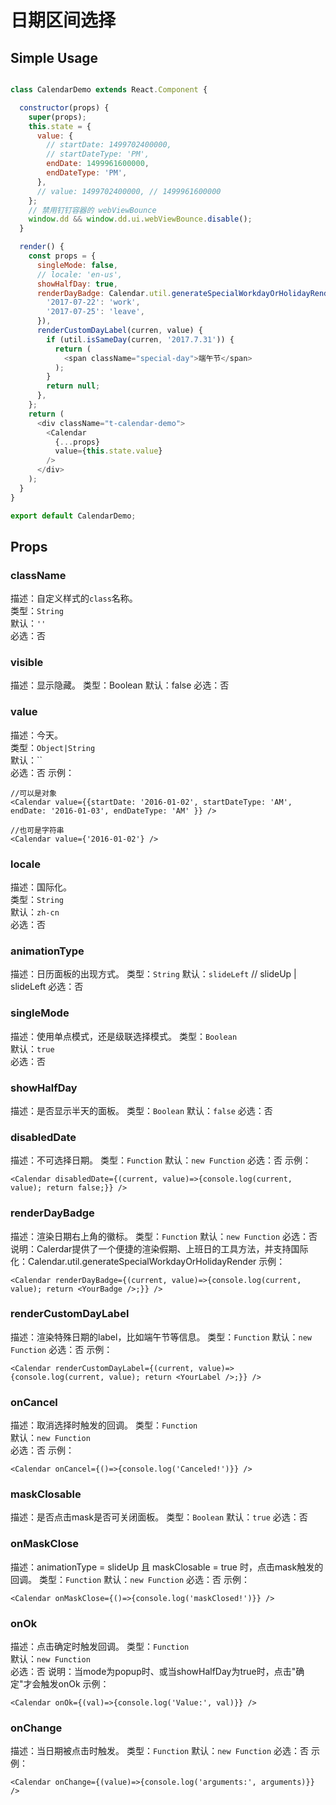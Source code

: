 # 日期区间选择

## Simple Usage

```javascript

class CalendarDemo extends React.Component {

  constructor(props) {
    super(props);
    this.state = {
      value: {
        // startDate: 1499702400000,
        // startDateType: 'PM',
        endDate: 1499961600000,
        endDateType: 'PM',
      },
      // value: 1499702400000, // 1499961600000
    };
    // 禁用钉钉容器的 webViewBounce
    window.dd && window.dd.ui.webViewBounce.disable();
  }

  render() {
    const props = {
      singleMode: false,
      // locale: 'en-us',
      showHalfDay: true,
      renderDayBadge: Calendar.util.generateSpecialWorkdayOrHolidayRender({
        '2017-07-22': 'work',
        '2017-07-25': 'leave',
      }),
      renderCustomDayLabel(curren, value) {
        if (util.isSameDay(curren, '2017.7.31')) {
          return (
            <span className="special-day">端午节</span>
          );
        }
        return null;
      },
    };
    return (
      <div className="t-calendar-demo">
        <Calendar
          {...props}
          value={this.state.value}
        />
      </div>
    );
  }
}

export default CalendarDemo;
```

## Props

### className
描述：自定义样式的`class`名称。  
类型：`String`  
默认：`''`  
必选：否

### visible
描述：显示隐藏。
类型：Boolean
默认：false
必选：否

### value
描述：今天。  
类型：`Object|String`  
默认：``  
必选：否
示例：
```
//可以是对象
<Calendar value={{startDate: '2016-01-02', startDateType: 'AM', endDate: '2016-01-03', endDateType: 'AM' }} />

//也可是字符串
<Calendar value={'2016-01-02'} />
```

### locale
描述：国际化。  
类型：`String`  
默认：`zh-cn`  
必选：否

### animationType
描述：日历面板的出现方式。
类型：`String`
默认：`slideLeft` // slideUp | slideLeft
必选：否

### singleMode
描述：使用单点模式，还是级联选择模式。
类型：`Boolean`  
默认：`true`  
必选：否

### showHalfDay
描述：是否显示半天的面板。
类型：`Boolean`
默认：`false`
必选：否


### disabledDate
描述：不可选择日期。
类型：`Function`
默认：`new Function`
必选：否
示例：
```
<Calendar disabledDate={(current, value)=>{console.log(current, value); return false;}} />
```

### renderDayBadge
描述：渲染日期右上角的徽标。
类型：`Function`
默认：`new Function`
必选：否
说明：Calerdar提供了一个便捷的渲染假期、上班日的工具方法，并支持国际化：Calendar.util.generateSpecialWorkdayOrHolidayRender
示例：
```
<Calendar renderDayBadge={(current, value)=>{console.log(current, value); return <YourBadge />;}} />
```

### renderCustomDayLabel
描述：渲染特殊日期的label，比如端午节等信息。
类型：`Function`
默认：`new Function`
必选：否
示例：
```
<Calendar renderCustomDayLabel={(current, value)=>{console.log(current, value); return <YourLabel />;}} />
```

### onCancel
描述：取消选择时触发的回调。
类型：`Function`  
默认：`new Function`  
必选：否
示例：
```
<Calendar onCancel={()=>{console.log('Canceled!')}} />
```

### maskClosable
描述：是否点击mask是否可关闭面板。
类型：`Boolean`
默认：`true`
必选：否

### onMaskClose
描述：animationType = slideUp 且 maskClosable = true 时，点击mask触发的回调。
类型：`Function`
默认：`new Function`
必选：否
示例：
```
<Calendar onMaskClose={()=>{console.log('maskClosed!')}} />
```

### onOk
描述：点击确定时触发回调。
类型：`Function`  
默认：`new Function`  
必选：否
说明：当mode为popup时、或当showHalfDay为true时，点击"确定"才会触发onOk
示例：
```
<Calendar onOk={(val)=>{console.log('Value:', val)}} />
```

### onChange
描述：当日期被点击时触发。
类型：`Function`
默认：`new Function`
必选：否
示例：
```
<Calendar onChange={(value)=>{console.log('arguments:', arguments)}} />
```

